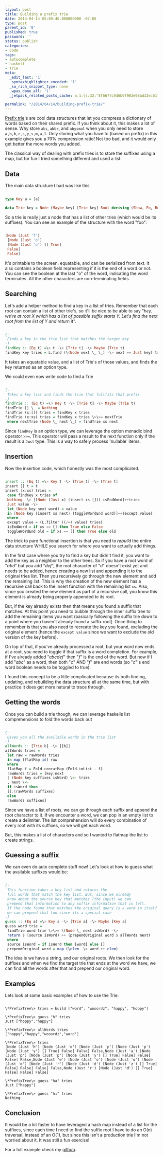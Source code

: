 ```yaml
---
layout: post
title: Building a prefix trie
date: 2014-04-14 08:00:48.000000000 -07:00
type: post
parent_id: '0'
published: true
password: ''
status: publish
categories:
- Code
tags:
- autocomplete
- haskell
- trie
meta:
  _edit_last: '1'
  _syntaxhighlighter_encoded: '1'
  _su_rich_snippet_type: none
  _wpas_done_all: '1'
  _jetpack_related_posts_cache: a:1:{s:32:"8f6677c9d6b0f903e98ad32ec61f8deb";a:2:{s:7:"expires";i:1558781240;s:7:"payload";a:3:{i:0;a:1:{s:2:"id";i:4011;}i:1;a:1:{s:2:"id";i:3847;}i:2;a:1:{s:2:"id";i:3656;}}}}

permalink: "/2014/04/14/building-prefix-trie/"
---
```

[Prefix trie](http://en.wikipedia.org/wiki/Trie)'s are cool data structures that let you compress a dictionary of words based on their shared prefix. If you think about it, this makes a lot of sense. Why store `abs`, `abbr`, and `abysmal` when you only need to store `a,b,b,r,s,y,s,m,a,l`. Only storing what you have to (based on prefix) in this example gives you a 70% compression ratio! Not too bad, and it would only get better the more words you added.

The classical way of dealing with prefix tries is to store the suffixes using a map, but for fun I tried something different and used a list.

## Data

The main data structure I had was like this

```haskell
  
type Key a = [a]

data Trie key = Node (Maybe key) [Trie key] Bool deriving (Show, Eq, Read)  

```

So a trie is really just a node that has a list of other tries (which would be its suffixes). You can see an example of the structure with the word "foo":

```haskell
  
[Node (Just 'f')  
 [Node (Just 'o')  
 [Node (Just 'o') [] True]  
 False]  
 False]  

```

It's printable to the screen, equatable, and can be serialized from text. It also contains a boolean field representing if it is the end of a word or not. You can see the boolean at the last "o" of the word, indicating the word terminates. All the other characters are non-terminating fields.

## Searching

Let's add a helper method to find a key in a list of tries. Remember that each root can contain a list of other trie's, so it'll be nice to be able to say "_hey, we're at root X which has a list of possible suffix starts Y. Let's find the next root from the list of Y and return it_".

```haskell
  
{-  
 Finds a key in the trie list that matches the target key  
-}  
findKey :: (Eq t) =\> t -\> [Trie t] -\> Maybe (Trie t)  
findKey key tries = L.find (\(Node next \_ \_) -\> next == Just key) tries  

```

It takes an equatable value, and a list of Trie's of those values, and finds the key returned as an option type.

We could even now write code to find a Trie

```haskell
  
{-  
 Takes a key list and finds the trie that fullfils that prefix  
-}  
findTrie :: (Eq t) =\> Key t -\> [Trie t] -\> Maybe (Trie t)  
findTrie [] \_ = Nothing  
findTrie (x:[]) tries = findKey x tries  
findTrie (x:xs) tries = findKey x tries \>\>= nextTrie  
 where nextTrie (Node \_ next \_) = findTrie xs next  

```

Since `findKey` is an option type, we can leverage the option monadic bind operator `>>=`. This operator will pass a result to the next function only if the result is a `Just` type. This is a way to safely process 'nullable' items.

## Insertion

Now the insertion code, which honestly was the most complicated.

```haskell
  
insert :: (Eq t) =\> Key t -\> [Trie t] -\> [Trie t]  
insert [] t = t  
insert (x:xs) tries =  
 case findKey x tries of  
 Nothing -\> [(Node (Just x) (insert xs [])) isEndWord]++tries  
 Just value -\>  
 let (Node key next word) = value  
 in [Node key (insert xs next) (toggleWordEnd word)]++(except value)  
 where  
 except value = (L.filter ((/=) value) tries)  
 isEndWord = if xs == [] then True else False  
 toggleWordEnd old = if xs == [] then True else old  

```

The trick to pure functional insertion is that you need to _rebuild_ the entire data structure WHILE you search for where you want to actually add things.

In the first case where you try to find a key but didn't find it, you want to add the key as a neighbor to the other trees. So if you have a root word of "_abd_" but you add "_def_", the root character of "_d_" doesn't exist yet and needs to be added, hence creating a new list and appending it to the original tries list. Then you recursively go through the new element and add the remaining list. This is why the creation of the new element has a recursive call back to the insert function with the remaining list `xs`. Also, since you created the new element as part of a recursive call, you know this element is already being properly appended to its root.

But, if the key already exists then that means you found a suffix that matches. At this point you need to bubble through the inner suffix tree to add the remaining items you want (basically following the suffix trie down to a point where you haven't already found a suffix root). Once thing to remember is that you also need to recreate the key you found, excluding the original element (hence the `except value` since we want to exclude the old version of the key before).

On top of that, if you've already processed a root, but your word now ends at a root, you need to toggle if that suffix is a word completion. For example, if I've already added "_abcdef_" then "_f_" is the end of the word. But now if I add "_abc_" as a word, then both "_c_" AND "_f_" are end words (so "_c_"'s end word boolean needs to be toggled to true).

I found this concept to be a little complicated because its both finding, updating, and rebuilding the data structure all at the same time, but with practice it does get more natural to trace through.

## Getting the words

Once you can build a trie though, we can leverage haskells list comprehensions to fold the words back out

```haskell
  
{-  
 Gives you all the available words in the trie list  
-}  
allWords :: [Trie b] -\> [[b]]  
allWords tries =  
 let raw = rawWords tries  
 in map (flatMap id) raw  
 where  
 flatMap f = Fold.concatMap (Fold.toList . f)  
 rawWords tries = [key:next  
 | (Node key suffixes isWord) \<- tries  
 , next \<-  
 if isWord then  
 []:(rawWords suffixes)  
 else  
 rawWords suffixes]  

```

Since we have a list of roots, we can go through each suffix and append the root character to it. If we encounter a word, we can pop in an empty list to create a delimiter. The list comprehension will do every combination of every root with its suffixes, so we will get each word.

But, this makes a list of characters and so I wanted to flatmap the list to create strings.

## Guessing a suffix

We can even do auto complete stuff now! Let's look at how to guess what the available suffixes would be:

```haskell
  
{-  
 This function takes a key list and returns the  
 full words that match the key list. But, since we already  
 know about the source key that matches (the input) we can  
 prepend that information to any suffix information that is left.  
 If the node found that matches the original query is a word in itself  
 we can prepend that too since its a special case  
-}  
guess :: (Eq a) =\> Key a -\> [Trie a] -\> Maybe [Key a]  
guess word trie =  
 findTrie word trie \>\>= \(Node \_ next isWord) -\>  
 return $ (source isWord) ++ (prependOriginal word $ allWords next)  
 where  
 source isWord = if isWord then [word] else []  
 prependOriginal word = map (\elem -\> word ++ elem)  

```

The idea is we have a string, and our original roots. We then look for the suffixes and when we find the target trie that ends at the word we have, we can find all the words after that and prepend our original word.

## Examples

Lets look at some basic examples of how to use the Trie:

```
  
\*PrefixTree\> tries = build ["word", "wooordz", "happy", "hoppy"]

\*PrefixTree\> guess "h" tries  
Just ["hoppy","happy"]

\*PrefixTree\> allWords tries  
["hoppy","happy","wooordz","word"]

\*PrefixTree\> tries  
[Node (Just 'h') [Node (Just 'o') [Node (Just 'p') [Node (Just 'p') [Node (Just 'y') [] True] False] False] False,Node (Just 'a') [Node (Just 'p') [Node (Just 'p') [Node (Just 'y') [] True] False] False] False] False,Node (Just 'w') [Node (Just 'o') [Node (Just 'o') [Node (Just 'o') [Node (Just 'r') [Node (Just 'd') [Node (Just 'z') [] True] False] False] False] False,Node (Just 'r') [Node (Just 'd') [] True] False] False] False]

\*PrefixTree\> guess "ha" tries  
Just ["happy"]

\*PrefixTree\> guess "hi" tries  
Nothing  

```

## Conclusion

It would be a lot faster to have leveraged a hash map instead of a list for the suffixes, since each time I need to find the suffix root I have to do an O(n) traversal, instead of an O(1), but since this isn't a production trie I'm not worried about it. It was still a fun exercise!

For a full example check my [github](https://github.com/devshorts/Playground/tree/master/haskell_trie).

